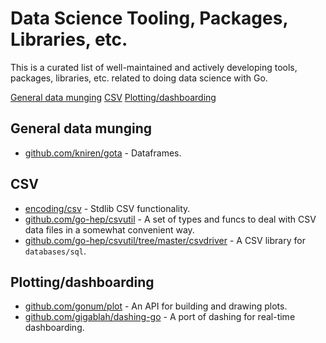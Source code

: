 # Data Science Tooling, Packages, Libraries, etc.

This is a curated list of well-maintained and actively developing tools, packages, libraries, etc. related to doing data science with Go.

[General data munging](README.md#general-data-munging)
[CSV](README.md#csv)
[Plotting/dashboarding](README.md#plottingdashboarding)

## General data munging

- [github.com/kniren/gota](https://github.com/kniren/gota) - Dataframes.

## CSV

- [encoding/csv](https://golang.org/pkg/encoding/csv/) - Stdlib CSV functionality.
- [github.com/go-hep/csvutil](https://github.com/go-hep/csvutil) - A set of types and funcs to deal with CSV data files in a somewhat convenient way.
- [github.com/go-hep/csvutil/tree/master/csvdriver](https://github.com/go-hep/csvutil/tree/master/csvdriver) - A CSV library for `databases/sql`.

## Plotting/dashboarding

- [github.com/gonum/plot](https://github.com/gonum/plot) - An API for building and drawing plots.
- [github.com/gigablah/dashing-go](https://github.com/gigablah/dashing-go) - A port of dashing for real-time dashboarding.

